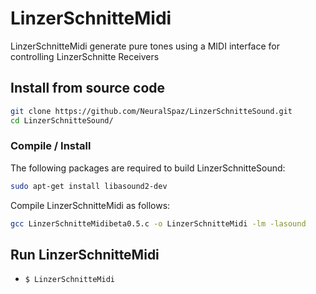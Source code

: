 # LinzerSchnitteMidi

LinzerSchnitteMidi generate pure tones using a MIDI interface for controlling LinzerSchnitte Receivers

## Install from source code


```bash
git clone https://github.com/NeuralSpaz/LinzerSchnitteSound.git
cd LinzerSchnitteSound/
```

### Compile / Install

The following packages are required to build LinzerSchnitteSound:

```bash
sudo apt-get install libasound2-dev
```

Compile LinzerSchnitteMidi as follows:

```bash
gcc LinzerSchnitteMidibeta0.5.c -o LinzerSchnitteMidi -lm -lasound
```

## Run LinzerSchnitteMidi

 * ``` $ LinzerSchnitteMidi  ```



